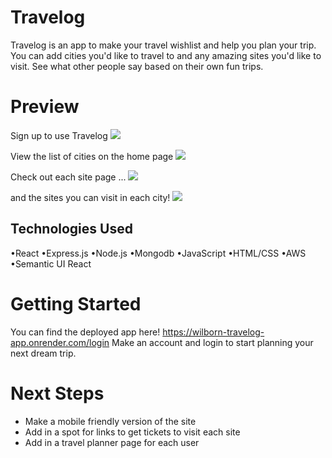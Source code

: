 # Travelog

Travelog is an app to make your travel wishlist and help you plan your trip. You can add cities you'd like to travel to and any amazing sites you'd like to visit. See what other people say based on their own fun trips.

# Preview

Sign up to use Travelog
<img src="https://i.imgur.com/3urycO6.png">

View the list of cities on the home page
<img src="https://i.imgur.com/3xHCqOt.png">

Check out each site page ...
<img src="https://i.imgur.com/kBmsAwy.png">

and the sites you can visit in each city!
<img src="https://i.imgur.com/eddmsKr.png">

## Technologies Used

•React
•Express.js
•Node.js
•Mongodb
•JavaScript
•HTML/CSS
•AWS
•Semantic UI React

# Getting Started

You can find the deployed app here!
https://wilborn-travelog-app.onrender.com/login
Make an account and login to start planning your next dream trip.

# Next Steps

- Make a mobile friendly version of the site
- Add in a spot for links to get tickets to visit each site
- Add in a travel planner page for each user
